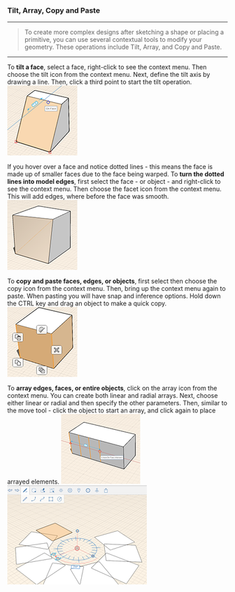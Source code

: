 ### Tilt, Array, Copy and Paste

---
> To create more complex designs after sketching a shape or placing a primitive, you can use several contextual tools to modify your geometry. These operations include Tilt, Array, and Copy and Paste.

---


To **tilt a face**, select a face, right-click to see the context menu. Then choose the tilt icon from the context menu. Next, define the tilt axis by drawing a line. Then, click a third point to start the tilt operation.
    ![](images/GUID-022529D4-9944-4CDB-ADF6-D08529200147-low.png)


If you hover over a face and notice dotted lines - this means the face is made up of smaller faces due to the face being warped. To **turn the dotted lines into model edges**, first select the face - or object - and right-click to see the context menu. Then choose the facet icon from the context menu. This will add edges, where before the face was smooth.
![](images/GUID-1884ED02-ADCB-48FF-8673-22ABCD275704-low.png)


To **copy and paste faces, edges, or objects**, first select then choose the copy icon from the context menu. Then, bring up the context menu again to paste. When pasting you will have snap and inference options. Hold down the CTRL key and drag an object to make a quick copy.
![](images/GUID-4096EFD8-2277-4EF8-8295-13308C75CC51-low.png)


To **array edges, faces, or entire objects**, click on the array icon from the context menu. You can create both linear and radial arrays. Next, choose either linear or radial and then specify the other parameters. Then, similar to the move tool - click the object to start an array, and click again to place arrayed elements.
![](images/GUID-EE2A0DBE-4C81-493E-8C92-B9656DB45D9B-low.png)
![](images/GUID-09C2339D-E234-4464-9FC0-44C6435DAFB7-low.png)